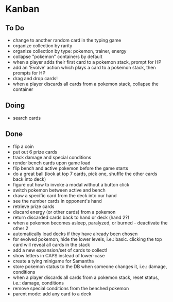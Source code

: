 # Kanban

## To Do
- change to another random card in the typing game
- organize collection by rarity
- organize collection by type: pokemon, trainer, energy
- collapse "pokemon" containers by default
- when a player adds their first card to a pokemon stack, prompt for HP
- add an 'Evolve' action which plays a card to a pokemon stack, then prompts for HP
- drag and drop cards!
- when a player discards all cards from a pokemon stack, collapse the container

## Doing
- search cards

## Done
- flip a coin
- put out 6 prize cards
- track damage and special conditions
- render bench cards upon game load
- flip bench and active pokemon before the game starts
- do a great ball (look at top 7 cards, pick one, shuffle the other cards back into deck)
- figure out how to invoke a modal without a button click
- switch pokemon between active and bench
- draw a specific card from the deck into our hand
- see the number cards in opponent's hand
- retrieve prize cards
- discard energy (or other cards) from a pokemon
- return discarded cards back to hand or deck (hand 2?)
- when a pokemon becomes asleep, paralyzed, or burned - deactivate the other 2
- automatically load decks if they have already been chosen
- for evolved pokemon, hide the lower levels, i.e.: basic. clicking the top card will reveal all cards in the stack
- add a new expansion/set of cards to collect!
- show letters in CAPS instead of lower-case
- create a tying minigame for Samantha
- store pokemon status to the DB when someone changes it, i.e.: damage, conditions
- when a player discards all cards from a pokemon stack, reset status, i.e.: damage, conditions
- remove special conditions from the benched pokemon
- parent mode: add any card to a deck

